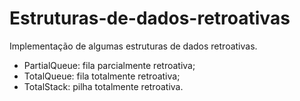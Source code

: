 # Estruturas-de-dados-retroativas

Implementação de algumas estruturas de dados retroativas.

- PartialQueue: fila parcialmente retroativa;
- TotalQueue: fila totalmente retroativa;
- TotalStack: pilha totalmente retroativa.
